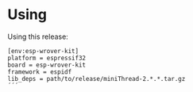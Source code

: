# Using 

Using this release:
```
[env:esp-wrover-kit]
platform = espressif32
board = esp-wrover-kit
framework = espidf
lib_deps = path/to/release/miniThread-2.*.*.tar.gz
´´´
